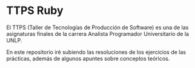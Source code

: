 # TTPS Ruby
El TTPS (Taller de Tecnologías de Producción de Software) es una de las asignaturas finales de la carrera Analista Programador Universitario de la UNLP. 

En este repositorio iré subiendo las resoluciones de los ejercicios de las prácticas, además de algunos apuntes sobre conceptos teóricos.